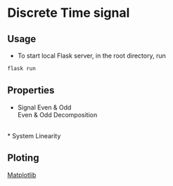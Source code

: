 # Discrete Time signal

## Usage 
* To start local Flask server, in the root directory, run
```bash
flask run
```

## Properties
* Signal
Even & Odd<br/>
Even & Odd Decomposition<br/>
<br/>
* System
Linearity<br/>

## Ploting
[Matplotlib](https://matplotlib.org/index.html)
